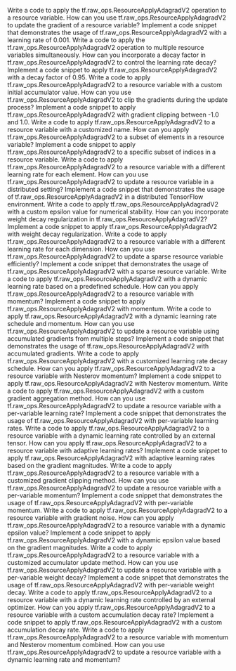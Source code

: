 Write a code to apply the tf.raw_ops.ResourceApplyAdagradV2 operation to a resource variable.
How can you use tf.raw_ops.ResourceApplyAdagradV2 to update the gradient of a resource variable?
Implement a code snippet that demonstrates the usage of tf.raw_ops.ResourceApplyAdagradV2 with a learning rate of 0.001.
Write a code to apply the tf.raw_ops.ResourceApplyAdagradV2 operation to multiple resource variables simultaneously.
How can you incorporate a decay factor in tf.raw_ops.ResourceApplyAdagradV2 to control the learning rate decay?
Implement a code snippet to apply tf.raw_ops.ResourceApplyAdagradV2 with a decay factor of 0.95.
Write a code to apply tf.raw_ops.ResourceApplyAdagradV2 to a resource variable with a custom initial accumulator value.
How can you use tf.raw_ops.ResourceApplyAdagradV2 to clip the gradients during the update process?
Implement a code snippet to apply tf.raw_ops.ResourceApplyAdagradV2 with gradient clipping between -1.0 and 1.0.
Write a code to apply tf.raw_ops.ResourceApplyAdagradV2 to a resource variable with a customized name.
How can you apply tf.raw_ops.ResourceApplyAdagradV2 to a subset of elements in a resource variable?
Implement a code snippet to apply tf.raw_ops.ResourceApplyAdagradV2 to a specific subset of indices in a resource variable.
Write a code to apply tf.raw_ops.ResourceApplyAdagradV2 to a resource variable with a different learning rate for each element.
How can you use tf.raw_ops.ResourceApplyAdagradV2 to update a resource variable in a distributed setting?
Implement a code snippet that demonstrates the usage of tf.raw_ops.ResourceApplyAdagradV2 in a distributed TensorFlow environment.
Write a code to apply tf.raw_ops.ResourceApplyAdagradV2 with a custom epsilon value for numerical stability.
How can you incorporate weight decay regularization in tf.raw_ops.ResourceApplyAdagradV2?
Implement a code snippet to apply tf.raw_ops.ResourceApplyAdagradV2 with weight decay regularization.
Write a code to apply tf.raw_ops.ResourceApplyAdagradV2 to a resource variable with a different learning rate for each dimension.
How can you use tf.raw_ops.ResourceApplyAdagradV2 to update a sparse resource variable efficiently?
Implement a code snippet that demonstrates the usage of tf.raw_ops.ResourceApplyAdagradV2 with a sparse resource variable.
Write a code to apply tf.raw_ops.ResourceApplyAdagradV2 with a dynamic learning rate based on a predefined schedule.
How can you apply tf.raw_ops.ResourceApplyAdagradV2 to a resource variable with momentum?
Implement a code snippet to apply tf.raw_ops.ResourceApplyAdagradV2 with momentum.
Write a code to apply tf.raw_ops.ResourceApplyAdagradV2 with a dynamic learning rate schedule and momentum.
How can you use tf.raw_ops.ResourceApplyAdagradV2 to update a resource variable using accumulated gradients from multiple steps?
Implement a code snippet that demonstrates the usage of tf.raw_ops.ResourceApplyAdagradV2 with accumulated gradients.
Write a code to apply tf.raw_ops.ResourceApplyAdagradV2 with a customized learning rate decay schedule.
How can you apply tf.raw_ops.ResourceApplyAdagradV2 to a resource variable with Nesterov momentum?
Implement a code snippet to apply tf.raw_ops.ResourceApplyAdagradV2 with Nesterov momentum.
Write a code to apply tf.raw_ops.ResourceApplyAdagradV2 with a custom gradient aggregation method.
How can you use tf.raw_ops.ResourceApplyAdagradV2 to update a resource variable with a per-variable learning rate?
Implement a code snippet that demonstrates the usage of tf.raw_ops.ResourceApplyAdagradV2 with per-variable learning rates.
Write a code to apply tf.raw_ops.ResourceApplyAdagradV2 to a resource variable with a dynamic learning rate controlled by an external tensor.
How can you apply tf.raw_ops.ResourceApplyAdagradV2 to a resource variable with adaptive learning rates?
Implement a code snippet to apply tf.raw_ops.ResourceApplyAdagradV2 with adaptive learning rates based on the gradient magnitudes.
Write a code to apply tf.raw_ops.ResourceApplyAdagradV2 to a resource variable with a customized gradient clipping method.
How can you use tf.raw_ops.ResourceApplyAdagradV2 to update a resource variable with a per-variable momentum?
Implement a code snippet that demonstrates the usage of tf.raw_ops.ResourceApplyAdagradV2 with per-variable momentum.
Write a code to apply tf.raw_ops.ResourceApplyAdagradV2 to a resource variable with gradient noise.
How can you apply tf.raw_ops.ResourceApplyAdagradV2 to a resource variable with a dynamic epsilon value?
Implement a code snippet to apply tf.raw_ops.ResourceApplyAdagradV2 with a dynamic epsilon value based on the gradient magnitudes.
Write a code to apply tf.raw_ops.ResourceApplyAdagradV2 to a resource variable with a customized accumulator update method.
How can you use tf.raw_ops.ResourceApplyAdagradV2 to update a resource variable with a per-variable weight decay?
Implement a code snippet that demonstrates the usage of tf.raw_ops.ResourceApplyAdagradV2 with per-variable weight decay.
Write a code to apply tf.raw_ops.ResourceApplyAdagradV2 to a resource variable with a dynamic learning rate controlled by an external optimizer.
How can you apply tf.raw_ops.ResourceApplyAdagradV2 to a resource variable with a custom accumulation decay rate?
Implement a code snippet to apply tf.raw_ops.ResourceApplyAdagradV2 with a custom accumulation decay rate.
Write a code to apply tf.raw_ops.ResourceApplyAdagradV2 to a resource variable with momentum and Nesterov momentum combined.
How can you use tf.raw_ops.ResourceApplyAdagradV2 to update a resource variable with a dynamic learning rate and momentum?